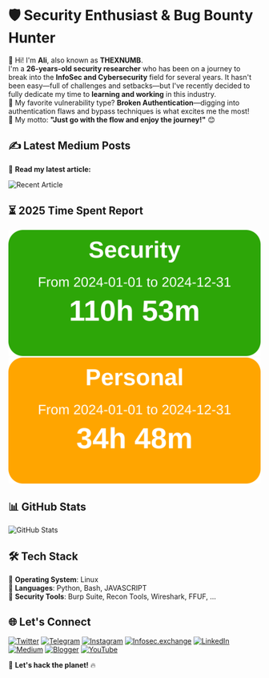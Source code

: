 # 🛡️ Security Enthusiast & Bug Bounty Hunter  
👋 Hi! I'm **Ali**, also known as **THEXNUMB**.  
I'm a **26-years-old security researcher** who has been on a journey to break into the **InfoSec and Cybersecurity** field for several years. It hasn't been easy—full of challenges and setbacks—but I've recently decided to fully dedicate my time to **learning and working** in this industry.  
🔎 My favorite vulnerability type? **Broken Authentication**—digging into authentication flaws and bypass techniques is what excites me the most!  
🚀 My motto: **"Just go with the flow and enjoy the journey!"** 😊  

## ✍️ Latest Medium Posts  
📖 **Read my latest article:**  
<!-- MEDIUM_POSTS_START -->
![Recent Article](https://github-readme-medium-recent-article.vercel.app/medium/@thexnumb/0)
<!-- MEDIUM_POSTS_END -->
 
## ⏳ 2025 Time Spent Report 
![Toggl Time](./toggl_yearly_Security_report.svg) ![Toggl Time](./toggl_yearly_Personal_report.svg)

## 📊 GitHub Stats  
![GitHub Stats](https://github-readme-stats.vercel.app/api?username=thexnumb&show_icons=true&theme=dark)  

## 🛠️ Tech Stack  
🔹 **Operating System**: Linux  
🔹 **Languages**: Python, Bash, JAVASCRIPT  
🔹 **Security Tools**: Burp Suite, Recon Tools, Wireshark, FFUF, ...  

## 🌐 Let's Connect  
[![Twitter](https://img.shields.io/badge/X-@thexsecurity-1DA1F2?style=flat&logo=twitter&logoColor=white)](https://x.com/thexsecurity) [![Telegram](https://img.shields.io/badge/Telegram-@thexsecurity-2CA5E0?style=flat&logo=telegram&logoColor=white)](https://t.me/thexsecurity) [![Instagram](https://img.shields.io/badge/Instagram-@thexnumb-E4405F?style=flat&logo=instagram&logoColor=white)](https://instagram.com/thexnumb) [![Infosec.exchange](https://img.shields.io/badge/Infosec.exchange-@thexnumb-E11BE9?style=flat&logo=mastodon&logoColor=white)](https://infosec.exchange/@thexnumb) [![LinkedIn](https://img.shields.io/badge/LinkedIn-Profile-blue?style=flat&logo=linkedin)](#) [![Medium](https://img.shields.io/badge/Medium-@thexnumb-black?style=flat&logo=medium)](https://medium.com/@thexnumb) [![Blogger](https://img.shields.io/badge/Blogger-TheXSecurity-FF5722?style=flat&logo=blogger&logoColor=white)](https://thexsecurity.blogspot.com/) [![YouTube](https://img.shields.io/badge/YouTube-@theXNumb-FF0000?style=flat&logo=youtube&logoColor=white)](https://www.youtube.com/@theXNumb/)

🚀 **Let's hack the planet!** 🔥
